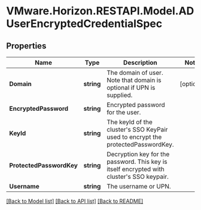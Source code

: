 # VMware.Horizon.RESTAPI.Model.ADUserEncryptedCredentialSpec
## Properties

Name | Type | Description | Notes
------------ | ------------- | ------------- | -------------
**Domain** | **string** | The domain of user. Note that domain is optional if UPN is supplied. | [optional] 
**EncryptedPassword** | **string** | Encrypted password for the user. | 
**KeyId** | **string** | The keyId of the cluster&#39;s SSO KeyPair used to encrypt the protectedPasswordKey. | 
**ProtectedPasswordKey** | **string** | Decryption key for the password. This key is itself encrypted with cluster&#39;s SSO keypair. | 
**Username** | **string** | The username or UPN. | 

[[Back to Model list]](../README.md#documentation-for-models) [[Back to API list]](../README.md#documentation-for-api-endpoints) [[Back to README]](../README.md)


